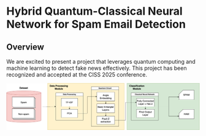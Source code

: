 # Hybrid Quantum-Classical Neural Network for Spam Email Detection
## Overview
We are excited to present a project that leverages quantum computing and machine learning to detect fake news effectively. This project has been recognized and accepted at the CISS 2025 conference.

![Quantum Machine Learning Diagram](Quantum_Spam_diagram.png "pipeline")

